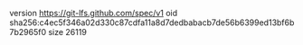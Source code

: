 version https://git-lfs.github.com/spec/v1
oid sha256:c4ec5f346a02d330c87cdfa11a8d7dedbabacb7de56b6399ed13bf6b7b2965f0
size 26119

